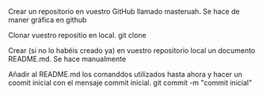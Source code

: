 Crear un repositorio en vuestro GitHub llamado masteruah.
	Se hace de maner gráfica en github

Clonar vuestro repositio en local.
	git clone <urlProyec>

Crear (si no lo habéis creado ya) en vuestro repositorio local un documento README.md.
	Se hace manualmente

Añadir al README.md los comanddos utilizados hasta ahora y hacer un coomit inicial con el mensaje commit inicial.
	git commit -m "commit inicial"
